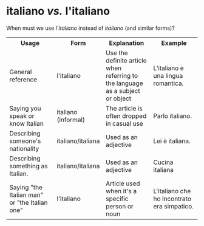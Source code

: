 # italiano _vs._ l'italiano

When must we use _l'italiano_ instead of _italiano_ (and similar forms)?

<p>
<table>
<tr>
<th>Usage</th><th>Form<th>Explanation</th><th>Example</th>
</tr>
<tr>
<td width="25%">General reference</td>
<td width="25%">l'italiano</td>
<td width="25%">Use the definite article when referring to the language as a subject or object</td>
<td width="25%">L’italiano è una lingua romantica.</td>
</tr>
<tr>
<td width="25%">Saying you speak or know Italian</td>
<td width="25%">italiano (informal)</td>
<td width="25%">The article is often dropped in casual use</td>
<td width="25%">Parlo italiano.</td>
</tr>
<tr>
<td width="25%">Describing someone's nationality</td>
<td width="25%">italiano/italiana</td>
<td width="25%">Used as an adjective</td>
<td width="25%">Lei è italiana.</td>
</tr>
<tr>
<td width="25%">Describing something as Italian.</td>
<td width="25%">italiano/italiana</td>
<td width="25%">Used as an adjective</td>
<td width="25%">Cucina italiana</td>
</tr>
<tr>
<td width="25%">Saying "the Italian man" or "the Italian one"</td>
<td width="25%">l'italiano</td>
<td width="25%">Article used when it's a specific person or noun</td>
<td width="25%">L'italiano che ho incontrato era simpatico.</td>
</tr>
</table>
</p>
